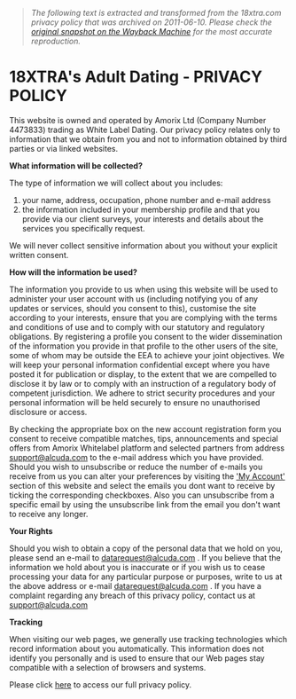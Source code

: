 > *The following text is extracted and transformed from the 18xtra.com privacy policy that was archived on 2011-06-10. Please check the [original snapshot on the Wayback Machine](https://web.archive.org/web/20110610032708id_/http%3A//18xtra.com/static.php%3Fhtml%3Dprivacy%26s%3Ds) for the most accurate reproduction.*

# 18XTRA's Adult Dating - PRIVACY POLICY

This website is owned and operated by Amorix Ltd (Company Number 4473833) trading as White Label Dating. Our privacy policy relates only to information that we obtain from you and not to information obtained by third parties or via linked websites.

**What information will be collected?**

The type of information we will collect about you includes: 

  1. your name, address, occupation, phone number and e-mail address 
  2. the information included in your membership profile and that you provide via our client surveys, your interests and details about the services you specifically request.



We will never collect sensitive information about you without your explicit written consent. 

**How will the information be used?**

The information you provide to us when using this website will be used to administer your user account with us (including notifying you of any updates or services, should you consent to this), customise the site according to your interests, ensure that you are complying with the terms and conditions of use and to comply with our statutory and regulatory obligations. By registering a profile you consent to the wider dissemination of the information you provide in that profile to the other users of the site, some of whom may be outside the EEA to achieve your joint objectives. We will keep your personal information confidential except where you have posted it for publication or display, to the extent that we are compelled to disclose it by law or to comply with an instruction of a regulatory body of competent jurisdiction. We adhere to strict security procedures and your personal information will be held securely to ensure no unauthorised disclosure or access. 

By checking the appropriate box on the new account registration form you consent to receive compatible matches, tips, announcements and special offers from Amorix Whitelabel platform and selected partners from address support@alcuda.com to the e-mail address which you have provided. Should you wish to unsubscribe or reduce the number of e-mails you receive from us you can alter your preferences by visiting the ['My Account'](http://18xtra.com/mypage.php) section of this website and select the emails you dont want to receive by ticking the corresponding checkboxes. Also you can unsubscribe from a specific email by using the unsubscribe link from the email you don't want to receive any longer. 

**Your Rights**

Should you wish to obtain a copy of the personal data that we hold on you, please send an e-mail to datarequest@alcuda.com . If you believe that the information we hold about you is inaccurate or if you wish us to cease processing your data for any particular purpose or purposes, write to us at the above address or e-mail datarequest@alcuda.com . If you have a complaint regarding any breach of this privacy policy, contact us at support@alcuda.com 

**Tracking**

When visiting our web pages, we generally use tracking technologies which record information about you automatically. This information does not identify you personally and is used to ensure that our Web pages stay compatible with a selection of browsers and systems. 

Please click [here](http://18xtra.com/helptandc.asp?s=s) to access our full privacy policy.
